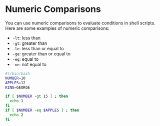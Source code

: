# Numeric Comparisons

You can use numeric comparisons to evaluate conditions in shell scripts. Here are some examples of numeric comparisons:

- `-lt`: less than
- `-gt`: greater than
- `-le`: less than or equal to
- `-ge`: greater than or equal to
- `-eq`: equal to
- `-ne`: not equal to

```bash
#!/bin/bash
NUMBER=10
APPLES=12
KING=GEORGE

if [ $NUMBER -gt 15 ] ; then
  echo 1
fi
if [ $NUMBER -eq $APPLES ] ; then
  echo 2
fi
```
